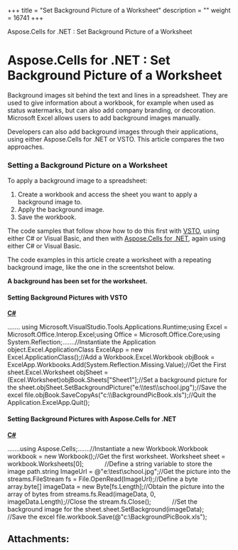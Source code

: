 +++
title = "Set Background Picture of a Worksheet" 
description = "" 
weight = 16741 
+++

Aspose.Cells for .NET : Set Background Picture of a Worksheet  

# Aspose.Cells for .NET : Set Background Picture of a Worksheet


Background images sit behind the text and lines in a spreadsheet. They are used to give information about a workbook, for example when used as status watermarks, but can also add company branding, or decoration. Microsoft Excel allows users to add background images manually.

Developers can also add background images through their applications, using either Aspose.Cells for .NET or VSTO. This article compares the two approaches.

### Setting a Background Picture on a Worksheet

To apply a background image to a spreadsheet:

1.  Create a workbook and access the sheet you want to apply a background image to.
2.  Apply the background image.
3.  Save the workbook.

The code samples that follow show how to do this first with [VSTO](http://localhost:1313/cellsnet/developerguide/knowledgebase/migrationfrommicrosoftofficeautomationtoaspose/set+background+picture+of+a+worksheet), using either C# or Visual Basic, and then with [Aspose.Cells for .NET](http://localhost:1313/cellsnet/developerguide/knowledgebase/migrationfrommicrosoftofficeautomationtoaspose/set+background+picture+of+a+worksheet), again using either C# or Visual Basic.

The code examples in this article create a worksheet with a repeating background image, like the one in the screentshot below.

**A background has been set for the worksheet.**  
  

#### Setting Background Pictures with VSTO

**[C#](/pages/createpage.action?spaceKey=cellsnet&title=C&linkCreation=true&fromPageId=5017467)**

....... using Microsoft.VisualStudio.Tools.Applications.Runtime;using Excel = Microsoft.Office.Interop.Excel;using Office = Microsoft.Office.Core;using System.Reflection;.......//Instantiate the Application object.Excel.ApplicationClass ExcelApp = new Excel.ApplicationClass();//Add a Workbook.Excel.Workbook objBook = ExcelApp.Workbooks.Add(System.Reflection.Missing.Value);//Get the First sheet.Excel.Worksheet objSheet = (Excel.Worksheet)objBook.Sheets\["Sheet1"\];//Set a background picture for the sheet.objSheet.SetBackgroundPicture("e:\\\\test\\\\school.jpg");//Save the excel file.objBook.SaveCopyAs("c:\\\\BackgroundPicBook.xls");//Quit the Application.ExcelApp.Quit(); 

#### Setting Background Pictures with Aspose.Cells for .NET

**[C#](/pages/createpage.action?spaceKey=cellsnet&title=C&linkCreation=true&fromPageId=5017467)**

.......using Aspose.Cells;.......//Instantiate a new Workbook.Workbook workbook = new Workbook();//Get the first worksheet. Worksheet sheet = workbook.Worksheets\[0\];            //Define a string variable to store the image path.string ImageUrl = @"e:\\test\\school.jpg";//Get the picture into the streams.FileStream fs = File.OpenRead(ImageUrl);//Define a byte array.byte\[\] imageData = new Byte\[fs.Length\];//Obtain the picture into the array of bytes from streams.fs.Read(imageData, 0, imageData.Length);//Close the stream.fs.Close();            //Set the background image for the sheet.sheet.SetBackground(imageData);            //Save the excel file.workbook.Save(@"c:\\BackgroundPicBook.xls");      

## Attachments:


